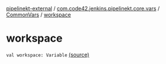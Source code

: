 [pipelinekt-external](../../index.md) / [com.code42.jenkins.pipelinekt.core.vars](../index.md) / [CommonVars](index.md) / [workspace](./workspace.md)

# workspace

`val workspace: Variable` [(source)](https://github.com/code42/pipelinekt/tree/master/core/src/main/kotlin/com/code42/jenkins/pipelinekt/core/vars/CommonVars.kt#L4)